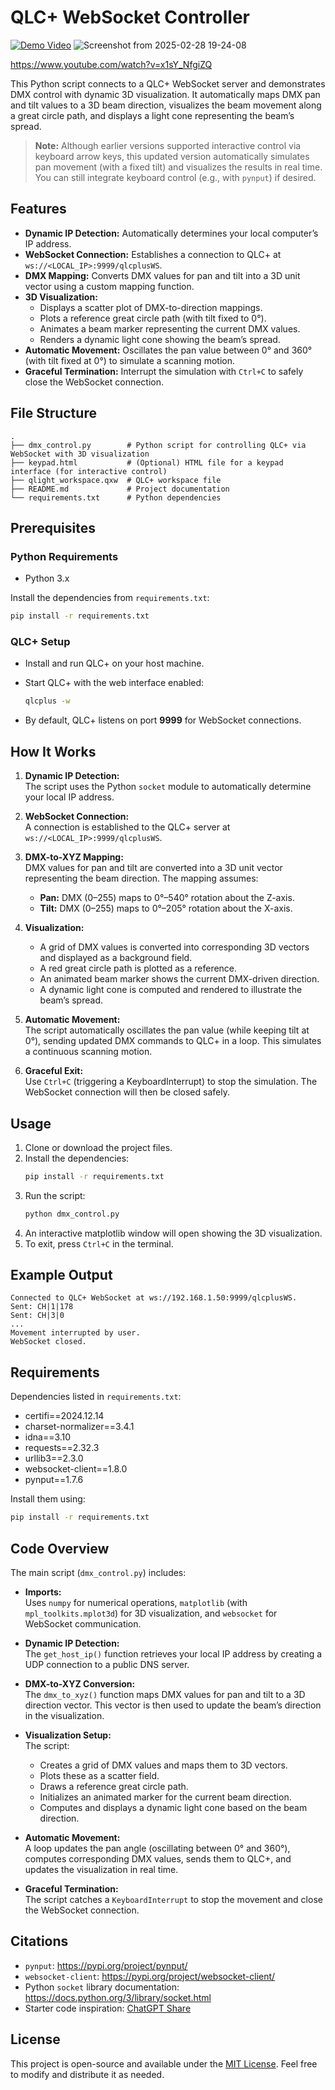 # QLC+ WebSocket Controller

[![Demo Video](https://img.youtube.com/vi/x1sY_NfgiZQ/0.jpg)](https://www.youtube.com/watch?v=x1sY_NfgiZQ&ab_channel=DanielSaravia)
![Screenshot from 2025-02-28 19-24-08](https://github.com/user-attachments/assets/0ba71b3f-071e-4913-bd7a-84f54f40c78a)

https://www.youtube.com/watch?v=x1sY_NfgiZQ

This Python script connects to a QLC+ WebSocket server and demonstrates DMX control with dynamic 3D visualization. It automatically maps DMX pan and tilt values to a 3D beam direction, visualizes the beam movement along a great circle path, and displays a light cone representing the beam’s spread.

> **Note:** Although earlier versions supported interactive control via keyboard arrow keys, this updated version automatically simulates pan movement (with a fixed tilt) and visualizes the results in real time. You can still integrate keyboard control (e.g., with `pynput`) if desired.

## Features
- **Dynamic IP Detection:** Automatically determines your local computer’s IP address.
- **WebSocket Connection:** Establishes a connection to QLC+ at `ws://<LOCAL_IP>:9999/qlcplusWS`.
- **DMX Mapping:** Converts DMX values for pan and tilt into a 3D unit vector using a custom mapping function.
- **3D Visualization:** 
  - Displays a scatter plot of DMX-to-direction mappings.
  - Plots a reference great circle path (with tilt fixed to 0°).
  - Animates a beam marker representing the current DMX values.
  - Renders a dynamic light cone showing the beam’s spread.
- **Automatic Movement:** Oscillates the pan value between 0° and 360° (with tilt fixed at 0°) to simulate a scanning motion.
- **Graceful Termination:** Interrupt the simulation with `Ctrl+C` to safely close the WebSocket connection.

## File Structure
```
.
├── dmx_control.py        # Python script for controlling QLC+ via WebSocket with 3D visualization
├── keypad.html           # (Optional) HTML file for a keypad interface (for interactive control)
├── qlight_workspace.qxw  # QLC+ workspace file
├── README.md             # Project documentation
└── requirements.txt      # Python dependencies
```

## Prerequisites

### Python Requirements
- Python 3.x

Install the dependencies from `requirements.txt`:

```bash
pip install -r requirements.txt
```

### QLC+ Setup
- Install and run QLC+ on your host machine.
- Start QLC+ with the web interface enabled:

  ```bash
  qlcplus -w
  ```
  
- By default, QLC+ listens on port **9999** for WebSocket connections.

## How It Works
1. **Dynamic IP Detection:**  
   The script uses the Python `socket` module to automatically determine your local IP address.

2. **WebSocket Connection:**  
   A connection is established to the QLC+ server at `ws://<LOCAL_IP>:9999/qlcplusWS`.

3. **DMX-to-XYZ Mapping:**  
   DMX values for pan and tilt are converted into a 3D unit vector representing the beam direction. The mapping assumes:
   - **Pan:** DMX (0–255) maps to 0°–540° rotation about the Z-axis.
   - **Tilt:** DMX (0–255) maps to 0°–205° rotation about the X-axis.

4. **Visualization:**  
   - A grid of DMX values is converted into corresponding 3D vectors and displayed as a background field.
   - A red great circle path is plotted as a reference.
   - An animated beam marker shows the current DMX-driven direction.
   - A dynamic light cone is computed and rendered to illustrate the beam’s spread.

5. **Automatic Movement:**  
   The script automatically oscillates the pan value (while keeping tilt at 0°), sending updated DMX commands to QLC+ in a loop. This simulates a continuous scanning motion.

6. **Graceful Exit:**  
   Use `Ctrl+C` (triggering a KeyboardInterrupt) to stop the simulation. The WebSocket connection will then be closed safely.

## Usage
1. Clone or download the project files.
2. Install the dependencies:
   ```bash
   pip install -r requirements.txt
   ```
3. Run the script:
   ```bash
   python dmx_control.py
   ```
4. An interactive matplotlib window will open showing the 3D visualization.  
5. To exit, press `Ctrl+C` in the terminal.

## Example Output
```
Connected to QLC+ WebSocket at ws://192.168.1.50:9999/qlcplusWS.
Sent: CH|1|178
Sent: CH|3|0
...
Movement interrupted by user.
WebSocket closed.
```

## Requirements
Dependencies listed in `requirements.txt`:
- certifi==2024.12.14
- charset-normalizer==3.4.1
- idna==3.10
- requests==2.32.3
- urllib3==2.3.0
- websocket-client==1.8.0
- pynput==1.7.6

Install them using:
```bash
pip install -r requirements.txt
```

## Code Overview
The main script (`dmx_control.py`) includes:

- **Imports:**  
  Uses `numpy` for numerical operations, `matplotlib` (with `mpl_toolkits.mplot3d`) for 3D visualization, and `websocket` for WebSocket communication.

- **Dynamic IP Detection:**  
  The `get_host_ip()` function retrieves your local IP address by creating a UDP connection to a public DNS server.

- **DMX-to-XYZ Conversion:**  
  The `dmx_to_xyz()` function maps DMX values for pan and tilt to a 3D direction vector. This vector is then used to update the beam’s direction in the visualization.

- **Visualization Setup:**  
  The script:
  - Creates a grid of DMX values and maps them to 3D vectors.
  - Plots these as a scatter field.
  - Draws a reference great circle path.
  - Initializes an animated marker for the current beam direction.
  - Computes and displays a dynamic light cone based on the beam direction.

- **Automatic Movement:**  
  A loop updates the pan angle (oscillating between 0° and 360°), computes corresponding DMX values, sends them to QLC+, and updates the visualization in real time.

- **Graceful Termination:**  
  The script catches a `KeyboardInterrupt` to stop the movement and close the WebSocket connection.

## Citations
- `pynput`: https://pypi.org/project/pynput/
- `websocket-client`: https://pypi.org/project/websocket-client/
- Python `socket` library documentation: https://docs.python.org/3/library/socket.html
- Starter code inspiration: [ChatGPT Share](https://chatgpt.com/share/67bb92eb-d380-8012-8681-535bc6395a02)

## License
This project is open-source and available under the [MIT License](LICENSE). Feel free to modify and distribute it as needed.

